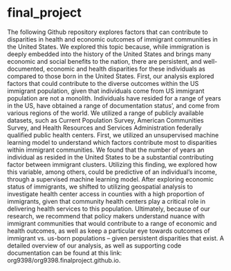 # final_project

The following Github repository explores factors that can contribute to disparities in health and economic outcomes of immigrant communities in the United States. 
We explored this topic because, while immigration is deeply embedded into the history of the United States and brings many economic and social benefits to the nation, there are persistent, and well-documented, economic and health disparities for these individuals as compared to those born in the United States. 
First, our analysis explored factors that could contribute to the diverse outcomes within the US immigrant population, given that individuals come from US immigrant population are not a monolith. Individuals have resided for a range of years in the US, have obtained a range of documentation status’, and come from various regions of the world. 
We utilized a range of publicly available datasets, such as Current Population Survey, American Communities Survey, and Health Resources and Services Administration federally qualified public health centers. 
First, we utilized an unsupervised machine learning model to understand which factors contribute most to disparities within immigrant communities. We found that the number of years an individual as resided in the United States to be a substantial contributing factor between immigrant clusters. 
Utilizing this finding, we explored how this variable, among others, could be predictive of an individual’s income, through a supervised machine learning model. 
After exploring economic status of immigrants, we shifted to utilizing geospatial analysis to investigate health center access in counties with a high proportion of immigrants, given that community health centers play a critical role in delivering health services to this population. 
Ultimately, because of our research, we recommend that policy makers understand nuance with immigrant communities that would contribute to a range of economic and health outcomes, as well as keep a particular eye towards outcomes of immigrant vs. us-born populations – given persistent disparities that exist. 
A detailed overview of our analysis, as well as supporting code documentation can be found at this link: org9398/org9398.finalproject.github.io.  
